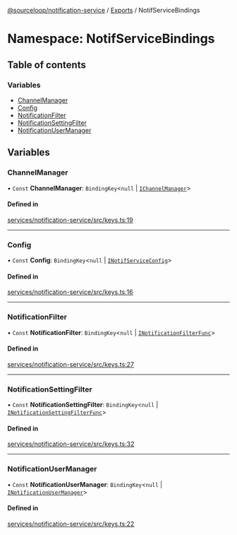 [@sourceloop/notification-service](../README.md) / [Exports](../modules.md) / NotifServiceBindings

# Namespace: NotifServiceBindings

## Table of contents

### Variables

- [ChannelManager](NotifServiceBindings.md#channelmanager)
- [Config](NotifServiceBindings.md#config)
- [NotificationFilter](NotifServiceBindings.md#notificationfilter)
- [NotificationSettingFilter](NotifServiceBindings.md#notificationsettingfilter)
- [NotificationUserManager](NotifServiceBindings.md#notificationusermanager)

## Variables

### ChannelManager

• `Const` **ChannelManager**: `BindingKey`<``null`` \| [`IChannelManager`](../interfaces/IChannelManager.md)\>

#### Defined in

[services/notification-service/src/keys.ts:19](https://github.com/sourcefuse/loopback4-microservice-catalog/blob/93a7f917/services/notification-service/src/keys.ts#L19)

___

### Config

• `Const` **Config**: `BindingKey`<``null`` \| [`INotifServiceConfig`](../interfaces/INotifServiceConfig.md)\>

#### Defined in

[services/notification-service/src/keys.ts:16](https://github.com/sourcefuse/loopback4-microservice-catalog/blob/93a7f917/services/notification-service/src/keys.ts#L16)

___

### NotificationFilter

• `Const` **NotificationFilter**: `BindingKey`<``null`` \| [`INotificationFilterFunc`](../modules.md#inotificationfilterfunc)\>

#### Defined in

[services/notification-service/src/keys.ts:27](https://github.com/sourcefuse/loopback4-microservice-catalog/blob/93a7f917/services/notification-service/src/keys.ts#L27)

___

### NotificationSettingFilter

• `Const` **NotificationSettingFilter**: `BindingKey`<``null`` \| [`INotificationSettingFilterFunc`](../interfaces/INotificationSettingFilterFunc.md)\>

#### Defined in

[services/notification-service/src/keys.ts:32](https://github.com/sourcefuse/loopback4-microservice-catalog/blob/93a7f917/services/notification-service/src/keys.ts#L32)

___

### NotificationUserManager

• `Const` **NotificationUserManager**: `BindingKey`<``null`` \| [`INotificationUserManager`](../interfaces/INotificationUserManager.md)\>

#### Defined in

[services/notification-service/src/keys.ts:22](https://github.com/sourcefuse/loopback4-microservice-catalog/blob/93a7f917/services/notification-service/src/keys.ts#L22)
